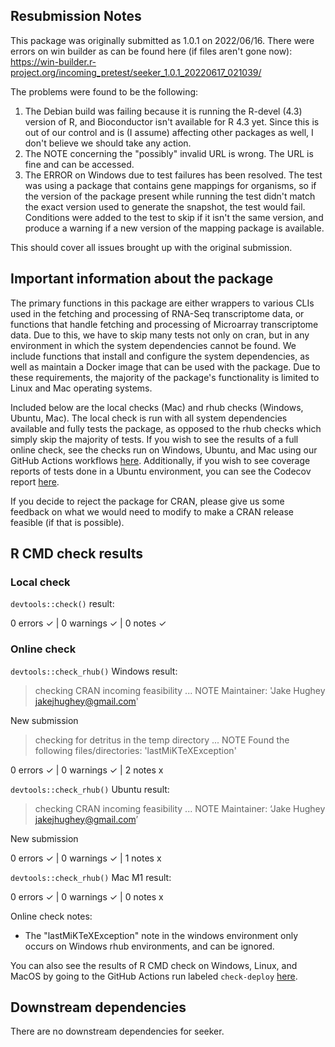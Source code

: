 ## Resubmission Notes

This package was originally submitted as 1.0.1 on 2022/06/16. There were errors on win builder as can be found here (if files aren't gone now): https://win-builder.r-project.org/incoming_pretest/seeker_1.0.1_20220617_021039/

The problems were found to be the following:

1. The Debian build was failing because it is running the R-devel (4.3) version of R, and Bioconductor isn't available for R 4.3 yet. Since this is out of our control and is (I assume) affecting other packages as well, I don't believe we should take any action.
2. The NOTE concerning the "possibly" invalid URL is wrong. The URL is fine and can be accessed.
3. The ERROR on Windows due to test failures has been resolved. The test was using a package that contains gene mappings for organisms, so if the version of the package present while running the test didn't match the exact version used to generate the snapshot, the test would fail. Conditions were added to the test to skip if it isn't the same version, and produce a warning if a new version of the mapping package is available.

This should cover all issues brought up with the original submission.

## Important information about the package

The primary functions in this package are either wrappers to various CLIs used in the fetching and processing of RNA-Seq transcriptome data, or functions that handle fetching and processing of Microarray transcriptome data. Due to this, we have to skip many tests not only on cran, but in any environment in which the system dependencies cannot be found. We include functions that install and configure the system dependencies, as well as maintain a Docker image that can be used with the package. Due to these requirements, the majority of the package's functionality is limited to Linux and Mac operating systems.

Included below are the local checks (Mac) and rhub checks (Windows, Ubuntu, Mac). The local check is run with all system dependencies available and fully tests the package, as opposed to the rhub checks which simply skip the majority of tests. If you wish to see the results of a full online check, see the checks run on Windows, Ubuntu, and Mac using our GitHub Actions workflows [here](https://github.com/hugheylab/seeker/actions). Additionally, if you wish to see coverage reports of tests done in a Ubuntu environment, you can see the Codecov report [here](https://app.codecov.io/gh/hugheylab/seeker).

If you decide to reject the package for CRAN, please give us some feedback on what we would need to modify to make a CRAN release feasible (if that is possible).

## R CMD check results

### Local check
`devtools::check()` result:

  0 errors ✓ | 0 warnings ✓ | 0 notes ✓

### Online check
`devtools::check_rhub()` Windows result:

  > checking CRAN incoming feasibility ... NOTE
  Maintainer: 'Jake Hughey <jakejhughey@gmail.com>'

  New submission

  > checking for detritus in the temp directory ... NOTE
  Found the following files/directories:
    'lastMiKTeXException'

  0 errors ✓ | 0 warnings ✓ | 2 notes x
  

`devtools::check_rhub()` Ubuntu result:

  > checking CRAN incoming feasibility ... NOTE
  Maintainer: ‘Jake Hughey <jakejhughey@gmail.com>’
  
  New submission

  0 errors ✓ | 0 warnings ✓ | 1 notes x
  

`devtools::check_rhub()` Mac M1 result:

  0 errors ✓ | 0 warnings ✓ | 0 notes x

Online check notes:
  - The "lastMiKTeXException" note in the windows environment only occurs on Windows rhub environments, and can be ignored.

You can also see the results of R CMD check on Windows, Linux, and MacOS by going to the GitHub Actions run labeled `check-deploy` [here](https://github.com/hugheylab/seeker/actions).

## Downstream dependencies
There are no downstream dependencies for seeker.